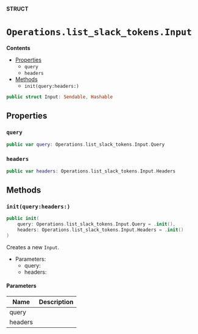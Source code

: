 **STRUCT**

# `Operations.list_slack_tokens.Input`

**Contents**

- [Properties](#properties)
  - `query`
  - `headers`
- [Methods](#methods)
  - `init(query:headers:)`

```swift
public struct Input: Sendable, Hashable
```

## Properties
### `query`

```swift
public var query: Operations.list_slack_tokens.Input.Query
```

### `headers`

```swift
public var headers: Operations.list_slack_tokens.Input.Headers
```

## Methods
### `init(query:headers:)`

```swift
public init(
    query: Operations.list_slack_tokens.Input.Query = .init(),
    headers: Operations.list_slack_tokens.Input.Headers = .init()
)
```

Creates a new `Input`.

- Parameters:
  - query:
  - headers:

#### Parameters

| Name | Description |
| ---- | ----------- |
| query |  |
| headers |  |